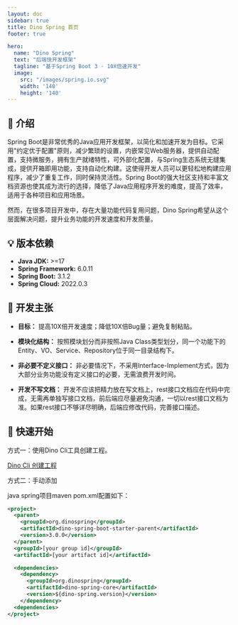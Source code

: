 ```yaml
---
layout: doc
sidebar: true
title: Dino Spring 首页
footer: true

hero:
  name: "Dino Spring"
  text: "后端快开发框架"
  tagline: "基于Spring Boot 3 · 10X倍速开发"
  image:
    src: "/images/spring.io.svg"
    width: '140'
    height: '140'
---
```

<script setup>
import { VPHomeHero } from 'vitepress/theme'
</script>

<VPHomeHero  style="padding-left:0" />

## 🦖 介绍
Spring Boot是非常优秀的Java应用开发框架，以简化和加速开发为目标。它采用"约定优于配置"原则，减少繁琐的设置，内嵌常见Web服务器，提供自动配置，支持微服务，拥有生产就绪特性，可外部化配置，与Spring生态系统无缝集成，提供开箱即用功能，支持自动化构建。这使得开发人员可以更轻松地构建应用程序，减少了重复工作，同时保持灵活性。Spring Boot的强大社区支持和丰富文档资源也使其成为流行的选择，降低了Java应用程序开发的难度，提高了效率，适用于各种项目和应用场景。

然而，在很多项目开发中，存在大量功能代码复用问题，Dino Spring希望从这个层面解决问题，提升业务功能的开发速度和开发质量。

## 💡 版本依赖
- **Java JDK:** >=17
- **Spring Framework:** 6.0.11
- **Spring Boot:** 3.1.2
- **Spring Cloud:** 2022.0.3

## 🎯 开发主张

- **目标：** 提高10X倍开发速度；降低10X倍Bug量；避免复制粘贴。

- **模块化结构：** 按照模块划分而非按照Java Class类型划分，同一个功能下的Entity、VO、Service、Repository位于同一目录结构下。

- **非必要不定义接口：** 非必要情况下，不采用Interface-Implement方式，因为大部分业务功能没有定义接口的必要，无需浪费开发时间。

- **开发不写文档：** 开发不应该把精力放在写文档上，rest接口文档应在代码中完成，无需再单独写接口文档，前后端应尽量避免沟通，一切以rest接口文档为准。如果rest接口不够详尽明确，后端应修改代码，完善接口描述。

## 🚀 快速开始
方式一：使用Dino Cli工具创建工程。

[Dino Cli 创建工程](../dino-cli/create-project.md)

方式二：手动添加

java spring项目maven pom.xml配置如下：

```xml
<project>
  <parent>
    <groupId>org.dinospring</groupId>
    <artifactId>dino-spring-boot-starter-parent</artifactId>
    <version>3.0.0</version>
  </parent>
  <groupId>[your group id]</groupId>
  <artifactId>[your artifact id]</artifactId>

  <dependencies>
    <dependency>
      <groupId>org.dinospring</groupId>
      <artifactId>dino-spring-core</artifactId>
      <version>${dino-spring.version}</version>
    </dependency>
  <dependencies>
</project>
```
